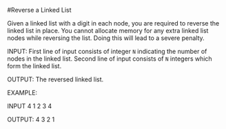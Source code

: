 #Reverse a Linked List


Given a linked list with a digit in each node, you are required to reverse the linked list in place. You cannot allocate memory for any extra linked list nodes while reversing the list. Doing this will lead to a severe penalty.


INPUT:
First line of input consists of integer `N` indicating the number of nodes in the linked list.
Second line of input consists of `N` integers which form the linked list. 

OUTPUT:
The reversed linked list.

EXAMPLE:

INPUT
4
1 2 3 4

OUTPUT:
4 3 2 1